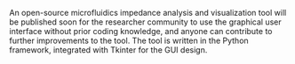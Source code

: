 An open-source microfluidics impedance analysis and visualization tool will be published soon for the researcher community to use the graphical user interface without prior coding knowledge, and anyone can contribute to further improvements to the tool. The tool is written in the Python framework, integrated with Tkinter for the GUI design.  
